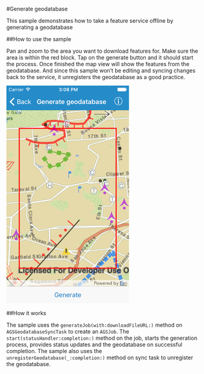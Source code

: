 #Generate geodatabase

This sample demonstrates how to take a feature service offline by generating a geodatabase

##How to use the sample

Pan and zoom to the area you want to download features for. Make sure the area is within the red block. Tap on the generate button and it should start the process. Once finished the map view will show the features from the geodatabase. And since this sample won’t be editing and syncing changes back to the service, it unregisters the geodatabase as a good practice.

![](image1.png)

##How it works

The sample uses the `generateJob(with:downloadFileURL:)` method on  `AGSGeodatabaseSyncTask` to create an `AGSJob`. The `start(statusHandler:completion:)` method on the job, starts the generation process, provides status updates and the geodatabase on successful completion. The sample also uses the `unregisterGeodatabase(_:completion:)` method on sync task to unregister the geodatabase.





